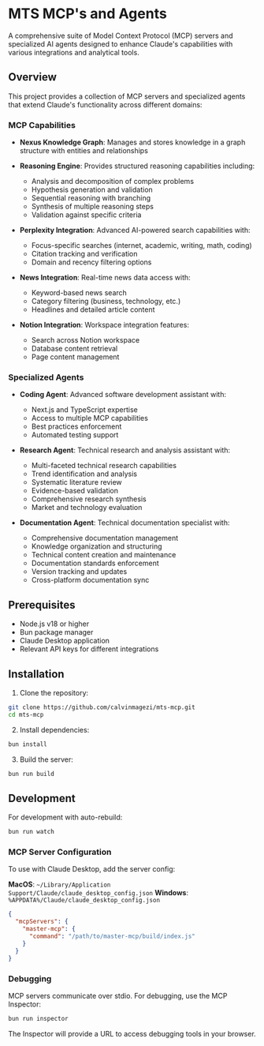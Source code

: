 # MTS MCP's and Agents

A comprehensive suite of Model Context Protocol (MCP) servers and specialized AI agents designed to enhance Claude's capabilities with various integrations and analytical tools.

## Overview

This project provides a collection of MCP servers and specialized agents that extend Claude's functionality across different domains:

### MCP Capabilities

- **Nexus Knowledge Graph**: Manages and stores knowledge in a graph structure with entities and relationships
- **Reasoning Engine**: Provides structured reasoning capabilities including:

  - Analysis and decomposition of complex problems
  - Hypothesis generation and validation
  - Sequential reasoning with branching
  - Synthesis of multiple reasoning steps
  - Validation against specific criteria

- **Perplexity Integration**: Advanced AI-powered search capabilities with:

  - Focus-specific searches (internet, academic, writing, math, coding)
  - Citation tracking and verification
  - Domain and recency filtering options

- **News Integration**: Real-time news data access with:

  - Keyword-based news search
  - Category filtering (business, technology, etc.)
  - Headlines and detailed article content

- **Notion Integration**: Workspace integration features:
  - Search across Notion workspace
  - Database content retrieval
  - Page content management

### Specialized Agents

- **Coding Agent**: Advanced software development assistant with:

  - Next.js and TypeScript expertise
  - Access to multiple MCP capabilities
  - Best practices enforcement
  - Automated testing support

- **Research Agent**: Technical research and analysis assistant with:

  - Multi-faceted technical research capabilities
  - Trend identification and analysis
  - Systematic literature review
  - Evidence-based validation
  - Comprehensive research synthesis
  - Market and technology evaluation

- **Documentation Agent**: Technical documentation specialist with:
  - Comprehensive documentation management
  - Knowledge organization and structuring
  - Technical content creation and maintenance
  - Documentation standards enforcement
  - Version tracking and updates
  - Cross-platform documentation sync

## Prerequisites

- Node.js v18 or higher
- Bun package manager
- Claude Desktop application
- Relevant API keys for different integrations

## Installation

1. Clone the repository:

```bash
git clone https://github.com/calvinmagezi/mts-mcp.git
cd mts-mcp
```

2. Install dependencies:

```bash
bun install
```

3. Build the server:

```bash
bun run build
```

## Development

For development with auto-rebuild:

```bash
bun run watch
```

### MCP Server Configuration

To use with Claude Desktop, add the server config:

**MacOS**: `~/Library/Application Support/Claude/claude_desktop_config.json`
**Windows**: `%APPDATA%/Claude/claude_desktop_config.json`

```json
{
  "mcpServers": {
    "master-mcp": {
      "command": "/path/to/master-mcp/build/index.js"
    }
  }
}
```

### Debugging

MCP servers communicate over stdio. For debugging, use the MCP Inspector:

```bash
bun run inspector
```

The Inspector will provide a URL to access debugging tools in your browser.
